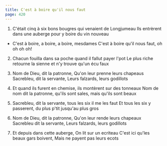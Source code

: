 ```yaml
---
title: C'est à boire qu'il nous faut
page: 420
---  
```



1. C'était cinq à six bons bougres qui venaient de Longjumeau
Ils entrèrent dans une auberge pour y boire du vin nouveau


- C'est à boire, a boire, a boire, mesdames
C'est à boire qu'il nous faut, oh oh oh oh!


2. Chacun fouilla dans sa poche quand il fallut payer l'pot
Le plus riche retourne la sienne et n'y trouve qu'un écu faux


3. Nom de Dieu, dit la patronne, Qu'on leur prenne leurs chapeaus
Sacrebleu, dit la servante, Leurs falzards, leurs godillots


4. Et quand ils furent en chemise, ils montèrent sur des tonneaux
Nom de nom dit la patronne, qu'ils sont sales, mais qu'ils sont beaux


5. Sacrebleu, dit la servante, tous les six il me les faut
Et tous les six y passerent, du plus p'tit jusqu'au plus gros


6. Nom de Dieu, dit la patronne, Qu'on leur rende leurs chapeaux
Sacrebleu dit la servante, Leurs falzards, leurs godillots


7. Et depuis dans cette auberge, On lit sur un ecriteau
C'est ici qu'les beaux gars boivent, Mais ne payent pas leurs ecots
